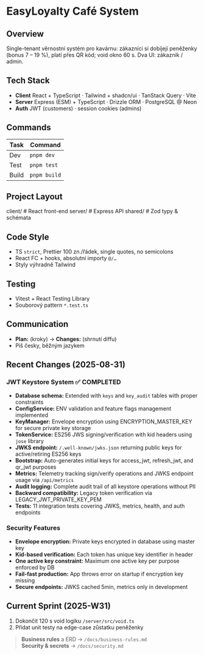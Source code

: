 # EasyLoyalty Café System

## Overview
Single-tenant věrnostní systém pro kavárnu: zákazníci si dobíjejí peněženky (bonus 7 – 19 %), platí přes QR kód; void okno 60 s. Dva UI: zákazník / admin.

## Tech Stack
- **Client**  React + TypeScript · Tailwind + shadcn/ui · TanStack Query · Vite
- **Server**  Express (ESM) + TypeScript · Drizzle ORM · PostgreSQL @ Neon
- **Auth**    JWT (customers) · session cookies (admins)

## Commands
| Task | Command |
|------|---------|
| Dev  | `pnpm dev` |
| Test | `pnpm test` |
| Build| `pnpm build` |

## Project Layout
client/   # React front-end
server/   # Express API
shared/   # Zod typy & schémata

## Code Style
- TS `strict`, Prettier 100 zn./řádek, single quotes, no semicolons
- React FC + hooks, absolutní importy `@/…`
- Styly výhradně Tailwind

## Testing
- Vitest + React Testing Library
- Souborový pattern `*.test.ts`

## Communication
- **Plan:** (kroky) → **Changes:** (shrnutí diffu)
- Piš česky, běžným jazykem

## Recent Changes (2025-08-31)
### JWT Keystore System ✅ COMPLETED
- **Database schema:** Extended with `keys` and `key_audit` tables with proper constraints
- **ConfigService:** ENV validation and feature flags management implemented
- **KeyManager:** Envelope encryption using ENCRYPTION_MASTER_KEY for secure private key storage
- **TokenService:** ES256 JWS signing/verification with kid headers using `jose` library  
- **JWKS endpoint:** `/.well-known/jwks.json` returning public keys for active/retiring ES256 keys
- **Bootstrap:** Auto-generates initial keys for access_jwt, refresh_jwt, and qr_jwt purposes
- **Metrics:** Telemetry tracking sign/verify operations and JWKS endpoint usage via `/api/metrics`
- **Audit logging:** Complete audit trail of all keystore operations without PII
- **Backward compatibility:** Legacy token verification via LEGACY_JWT_PRIVATE_KEY_PEM
- **Tests:** 11 integration tests covering JWKS, metrics, health, and auth endpoints

### Security Features
- **Envelope encryption:** Private keys encrypted in database using master key
- **Kid-based verification:** Each token has unique key identifier in header
- **One active key constraint:** Maximum one active key per purpose enforced by DB
- **Fail-fast production:** App throws error on startup if encryption key missing
- **Secure endpoints:** JWKS cached 5min, metrics only in development

## Current Sprint (2025-W31)
1. Dokončit 120 s void logiku `/server/src/void.ts`
2. Přidat unit testy na edge-case zůstatku peněženky

> **Business rules** a ERD → `/docs/business-rules.md`  
> **Security & secrets** → `/docs/security.md`